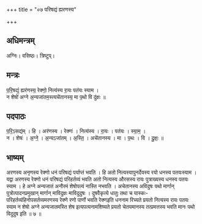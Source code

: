 +++
title = "०७ परिषद्यं ह्यरणस्य"

+++
## अधिमन्त्रम्
अग्निः। वसिष्ठः। त्रिष्टुप्।

## मन्त्रः
प॒रि॒षद्यं॒ ह्यर॑णस्य॒ रेक्णो॒ नित्य॑स्य रा॒यः पत॑यः स्याम ।  
न शेषो॑ अग्ने अ॒न्यजा॑तम॒स्त्यचे॑तानस्य॒ मा प॒थो वि दु॑क्षः ॥

## पदपाठः
प॒रि॒ऽसद्य॑म् । हि । अर॑णस्य । रेक्णः॑ । नित्य॑स्य । रा॒यः । पत॑यः । स्या॒म॒ ।  
न । शेषः॑ । अ॒ग्ने॒ । अ॒न्यऽजा॑तम् । अ॒स्ति॒ । अचे॑तानस्य । मा । प॒थः । वि । दु॒क्षः॒ ॥

## भाष्यम्
अरणस्य अनृणस्य रेक्णो धनं परिषद्यं पर्याप्तं भवति । हि अतो नित्यस्यापुनर्देयस्य रयो धनस्य पतयःस्याम । यद्वा अरणस्य रेक्णो धनं परिषद्यं परिहर्तव्यं भवति अतो नित्यस्य औरसस्य रायः पुत्राख्यस्य धनस्य पतयः स्याम । हे अग्ने अन्यजातं अनौरमं शेषोपत्यं नास्ति नभवति । अचेतानस्य अविदुषः पथो मार्गान् पुत्रोत्पादनप्रमुखान् मार्गान् माविदुक्षः माविदुदुषः । दुषवैकृत्ये धातुः तथा च यास्कः- परिहर्तव्यंहिनोपसर्तव्यमरणस्य रेक्णे रणो पार्णो भवति रेक्णइति धननाम रिच्यते प्रयतो नित्यस्य रायः पतयः स्याम न शेषो अग्ने अन्यजातमस्ति शेष इत्यपत्यनामशिष्यते प्रयतो चेतयमानस्य तत्प्रमत्तस्य भवति मानः पथो विदुदुष इति ॥ ७ ॥